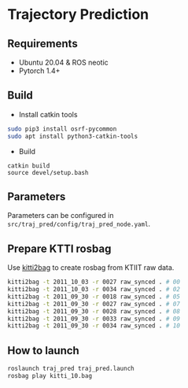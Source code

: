 Trajectory Prediction
=====================

## Requirements

- Ubuntu 20.04 & ROS neotic
- Pytorch 1.4+

## Build

- Install catkin tools

```bash
sudo pip3 install osrf-pycommon
sudo apt install python3-catkin-tools
```

- Build

```
catkin build
source devel/setup.bash
```

## Parameters

Parameters can be configured in `src/traj_pred/config/traj_pred_node.yaml`.

## Prepare KTTI rosbag

Use [kitti2bag](https://github.com/tomas789/kitti2bag) to create rosbag from KTIIT raw data.

```bash
kitti2bag -t 2011_10_03 -r 0027 raw_synced . # 00
kitti2bag -t 2011_10_03 -r 0034 raw_synced . # 02
kitti2bag -t 2011_09_30 -r 0018 raw_synced . # 05
kitti2bag -t 2011_09_30 -r 0027 raw_synced . # 07
kitti2bag -t 2011_09_30 -r 0028 raw_synced . # 08
kitti2bag -t 2011_09_30 -r 0033 raw_synced . # 09
kitti2bag -t 2011_09_30 -r 0034 raw_synced . # 10
```
## How to launch

```bash
roslaunch traj_pred traj_pred.launch
rosbag play kitti_10.bag
```
